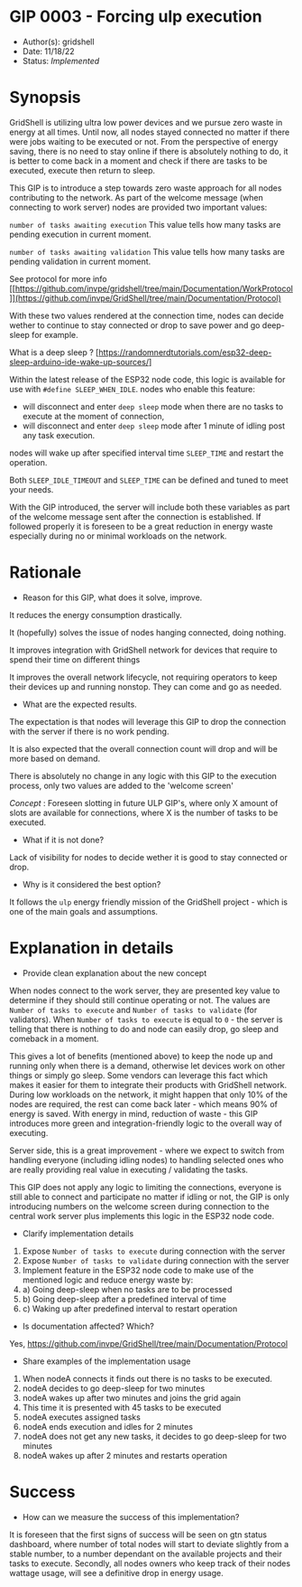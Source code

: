 # GIP 0003 - Forcing ulp execution
- Author(s): gridshell
- Date: 11/18/22 
- Status: *Implemented*

# Synopsis
GridShell is utilizing ultra low power devices and we pursue zero waste in energy at all times.
Until now, all nodes stayed connected no matter if there were jobs waiting to be executed or not.
From the perspective of energy saving, there is no need to stay online if there is absolutely nothing to do,
it is better to come back in a moment and check if there are tasks to be executed, execute then return to sleep.

This GIP is to introduce a step towards zero waste approach for all nodes contributing to the network.
As part of the welcome message (when connecting to work server) nodes are provided two important values:

`number of tasks awaiting execution` 
This value tells how many tasks are pending execution in current moment.

`number of tasks awaiting validation`
This value tells how many tasks are pending validation in current moment.

See protocol for more info [[https://github.com/invpe/gridshell/tree/main/Documentation/WorkProtocol]](https://github.com/invpe/GridShell/tree/main/Documentation/Protocol)


With these two values rendered at the connection time, nodes can decide wether to continue to stay connected or drop to save power and go deep-sleep for example.

What is a deep sleep ? [https://randomnerdtutorials.com/esp32-deep-sleep-arduino-ide-wake-up-sources/]


Within the latest release of the ESP32 node code, this logic is available for use with `#define SLEEP_WHEN_IDLE`.
nodes who enable this feature:

- will disconnect and enter `deep sleep` mode when there are no tasks to execute at the moment of connection,
- will disconnect and enter `deep sleep` mode after 1 minute of idling post any task execution.

nodes will wake up after specified interval time `SLEEP_TIME` and restart the operation.

Both `SLEEP_IDLE_TIMEOUT` and `SLEEP_TIME` can be defined and tuned to meet your needs.

With the GIP introduced, the server will include both these variables as part of the welcome message sent after the connection is established.
If followed properly it is foreseen to be a great reduction in energy waste especially during no or minimal workloads on the network.

# Rationale
- Reason for this GIP, what does it solve, improve. 

It reduces the energy consumption drastically.

It (hopefully) solves the issue of nodes hanging connected, doing nothing.

It improves integration with GridShell network for devices that require to spend their time on different things

It improves the overall network lifecycle, not requiring operators to keep their devices up and running nonstop.
They can come and go as needed.

- What are the expected results.

The expectation is that nodes will leverage this GIP to drop the connection with the server if there is no work pending.

It is also expected that the overall connection count will drop and will be more based on demand.

There is absolutely no change in any logic with this GIP to the execution process, only two values are added to the 'welcome screen'

*Concept* : Foreseen slotting in future ULP GIP's, where only X amount of slots are available for connections, 
where X is the number of tasks to be executed.

- What if it is not done?

Lack of visibility for nodes to decide wether it is good to stay connected or drop.

- Why is it considered the best option?

It follows the `ulp` energy friendly mission of the GridShell project - which is one of the main goals and assumptions.

# Explanation in details
- Provide clean explanation about the new concept

When nodes connect to the work server, they are presented key value to determine if they should still continue operating or not.
The values are `Number of tasks to execute` and `Number of tasks to validate` (for validators).
When `Number of tasks to execute` is equal to `0` - the server is telling that there is nothing to do and node can easily drop, go sleep and comeback in a moment.

This gives a lot of benefits (mentioned above) to keep the node up and running only when there is a demand, otherwise let devices work on other things or simply go sleep.
Some vendors can leverage this fact which makes it easier for them to integrate their products with GridShell network. 
During low workloads on the network, it might happen that only 10% of the nodes are required, the rest can come back later - which means 90% of energy is saved.
With energy in mind, reduction of waste - this GIP introduces more green and integration-friendly logic to the overall way of executing.

Server side, this is a great improvement - where we expect to switch from handling everyone (including idling nodes) to handling selected ones who are really providing real value
in executing / validating the tasks. 

This GIP does not apply any logic to limiting the connections, everyone is still able to connect and participate no matter if idling or not, the GIP is only introducing
numbers on the welcome screen during connection to the central work server plus implements this logic in the ESP32 node code.

- Clarify implementation details

1. Expose `Number of tasks to execute` during connection with the server
2. Expose `Number of tasks to validate` during connection with the server
3. Implement feature in the ESP32 node code to make use of the mentioned logic and reduce energy waste by:
4. a) Going deep-sleep when no tasks are to be processed
4. b) Going deep-sleep after a predefined interval of time
4. c) Waking up after predefined interval to restart operation

- Is documentation affected? Which?

Yes, https://github.com/invpe/GridShell/tree/main/Documentation/Protocol

- Share examples of the implementation usage

1. When nodeA connects it finds out there is no tasks to be executed.
2. nodeA decides to go deep-sleep for two minutes
3. nodeA wakes up after two minutes and joins the grid again
4. This time it is presented with 45 tasks to be executed
5. nodeA executes assigned tasks
6. nodeA ends execution and idles for 2 minutes
7. nodeA does not get any new tasks, it decides to go deep-sleep for two minutes
8. nodeA wakes up after 2 minutes and restarts operation


# Success
- How can we measure the success of this implementation?

It is foreseen that the first signs of success will be seen on gtn status dashboard, where number of total nodes will start to deviate slightly from a stable number, to a number dependant on the available projects and their tasks to execute.
Secondly, all nodes owners who keep track of their nodes wattage usage, will see a definitive drop in energy usage.

